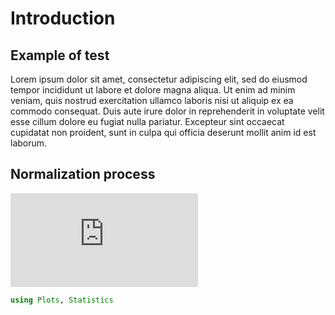Introduction
================

## Example of test

Lorem ipsum dolor sit amet, consectetur adipiscing elit, sed do eiusmod
tempor incididunt ut labore et dolore magna aliqua. Ut enim ad minim
veniam, quis nostrud exercitation ullamco laboris nisi ut aliquip ex ea
commodo consequat. Duis aute irure dolor in reprehenderit in voluptate
velit esse cillum dolore eu fugiat nulla pariatur. Excepteur sint
occaecat cupidatat non proident, sunt in culpa qui officia deserunt
mollit anim id est laborum.

## Normalization process

![KL(\hat{y} \|\| y) = \sum\_{c=1}^{M}\hat{y}\_c \log{\frac{\hat{y}\_c}{y_c}}](https://latex.codecogs.com/svg.latex?KL%28%5Chat%7By%7D%20%7C%7C%20y%29%20%3D%20%5Csum_%7Bc%3D1%7D%5E%7BM%7D%5Chat%7By%7D_c%20%5Clog%7B%5Cfrac%7B%5Chat%7By%7D_c%7D%7By_c%7D%7D "KL(\hat{y} || y) = \sum_{c=1}^{M}\hat{y}_c \log{\frac{\hat{y}_c}{y_c}}")

``` julia
using Plots, Statistics
```
